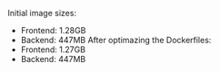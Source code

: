 Initial image sizes:
  - Frontend: 1.28GB
  - Backend: 447MB
After optimazing the Dockerfiles:
  - Frontend: 1.27GB
  - Backend:  447MB
